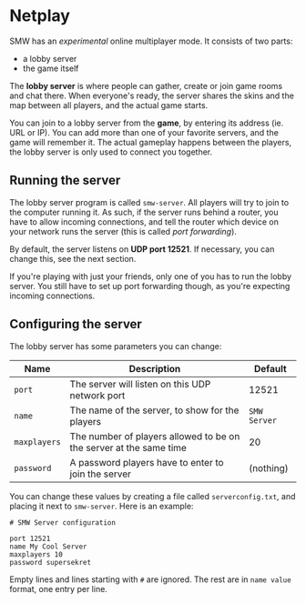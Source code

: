 # Netplay

SMW has an *experimental* online multiplayer mode. It consists of two parts:

- a lobby server
- the game itself

The **lobby server** is where people can gather, create or join game rooms and chat there. When everyone's ready, the server shares the skins and the map between all players, and the actual game starts.

You can join to a lobby server from the **game**, by entering its address (ie. URL or IP). You can add more than one of your favorite servers, and the game will remember it. The actual gameplay happens between the players, the lobby server is only used to connect you together.

## Running the server

The lobby server program is called `smw-server`. All players will try to join to the computer running it. As such, if the server runs behind a router, you have to allow incoming connections, and tell the router which device on your network runs the server (this is called *port forwarding*).

By default, the server listens on **UDP port 12521**. If necessary, you can change this, see the next section.

If you're playing with just your friends, only one of you has to run the lobby server. You still have to set up port forwarding though, as you're expecting incoming connections.

## Configuring the server

The lobby server has some parameters you can change:

Name | Description | Default
-----|-------------|--------
`port` | The server will listen on this UDP network port | 12521
`name` | The name of the server, to show for the players | `SMW Server`
`maxplayers` | The number of players allowed to be on the server at the same time | 20
`password` | A password players have to enter to join the server | (nothing)

You can change these values by creating a file called `serverconfig.txt`, and placing it next to `smw-server`. Here is an example:

```
# SMW Server configuration

port 12521
name My Cool Server
maxplayers 10
password supersekret
```

Empty lines and lines starting with `#` are ignored. The rest are in `name value` format, one entry per line.
